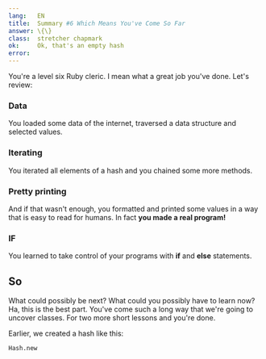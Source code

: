 ```yaml
---
lang:   EN
title:  Summary #6 Which Means You've Come So Far
answer: \{\}
class:  stretcher chapmark
ok:     Ok, that's an empty hash
error:
---
```


You're a level six Ruby cleric. I mean what a great job you've done. Let's review:


### Data
You loaded some data of the internet, traversed a data structure and selected values.

### Iterating
You iterated all elements of a hash and you chained some more methods.

### Pretty printing
And if that wasn't enough, you formatted and printed some values in a way that is easy
to read for humans. In fact __you made a real program!__

### IF
You learned to take control of your programs with __if__ and __else__ statements.

## So
What could possibly be next? What could you possibly have to learn now?
Ha, this is the best part. You've come such a long way that we're going
to uncover classes. For two more short lessons and you're done.

Earlier, we created a hash like this:

    Hash.new
